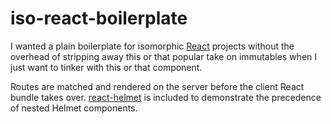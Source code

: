 # iso-react-boilerplate

I wanted a plain boilerplate for isomorphic [React](https://github.com/facebook/react) projects without the overhead
of stripping away this or that popular take on immutables when I just want to
tinker with this or that component.   

Routes are matched and rendered on the server before the client React bundle
takes over.  [react-helmet](https://github.com/nfl/react-helmet) is included to
demonstrate the precedence of nested Helmet components.
